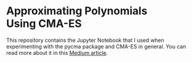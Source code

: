 # Approximating Polynomials Using CMA-ES

This repository contains the Jupyter Notebook that I used when experimenting with the pycma package and CMA-ES in general. You can read more about it in this [Medium article](https://medium.com/@xenothym/approximating-polynomials-using-cma-es-f4c510ea0c12?sk=da4bcc67fe24f512d68f99f3543f3dac).

